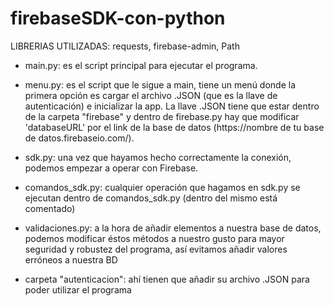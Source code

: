 # firebaseSDK-con-python

LIBRERIAS UTILIZADAS: requests, firebase-admin, Path

- main.py: es el script principal para ejecutar el programa.

- menu.py: es el script que le sigue a main, tiene un menú donde la primera opción es cargar el archivo .JSON (que es la llave de autenticación) e inicializar la app. La llave .JSON tiene que estar dentro de la carpeta "firebase" y dentro de firebase.py hay que modificar 'databaseURL' por el link de la base de datos (https://nombre de tu base de datos.firebaseio.com/).

- sdk.py: una vez que hayamos hecho correctamente la conexión, podemos empezar a operar con Firebase. 

- comandos_sdk.py: cualquier operación que hagamos en sdk.py se ejecutan dentro de comandos_sdk.py (dentro del mismo está comentado)

- validaciones.py: a la hora de añadir elementos a nuestra base de datos, podemos modificar éstos métodos a nuestro gusto para mayor seguridad y robustez del programa, así evitamos añadir valores erróneos a nuestra BD

- carpeta "autenticacion": ahí tienen que añadir su archivo .JSON para poder utilizar el programa
